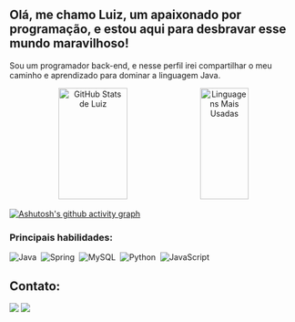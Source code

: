 ## Olá, me chamo Luiz, um apaixonado por programação, e estou aqui para desbravar esse mundo maravilhoso!

Sou um programador back-end, e nesse perfil irei compartilhar o meu caminho e aprendizado para dominar a linguagem Java.

<div align="center">  
  <img width="49%" height="195px" src="https://github-readme-stats.vercel.app/api?username=29092213&show_icons=true&count_private=true&hide_border=true&title_color=00ffff&icon_color=00ffff&text_color=c9d1d9&bg_color=1E2A38" alt="GitHub Stats de Luiz" /> 
  <img width="41%" height="195px" src="https://github-readme-stats.vercel.app/api/top-langs/?username=29092213&layout=compact&hide_border=true&title_color=00ffff&text_color=c9d1d9&bg_color=1E2A38" alt="Linguagens Mais Usadas"/>
</div>

[![Ashutosh's github activity graph](https://github-readme-activity-graph.vercel.app/graph?username=29092213&bg_color=1E2A38&color=00ffff&line=00ffff&point=DB7093&area=true&hide_border=true)](https://github.com/ashutosh00710/github-readme-activity-graph)

### Principais habilidades:
![Java](https://img.shields.io/badge/Java-ED8B00?style=for-the-badge&logo=java&logoColor=white)&nbsp;
![Spring](https://img.shields.io/badge/Spring-6DB33F?style=for-the-badge&logo=spring&logoColor=white)&nbsp;
![MySQL](https://img.shields.io/badge/MySQL-4479A1?style=for-the-badge&logo=mysql&logoColor=white)&nbsp;
![Python](https://img.shields.io/badge/Python-14354C?style=for-the-badge&logo=python&logoColor=white)&nbsp;
![JavaScript](https://img.shields.io/badge/JavaScript-F7DF1E?style=for-the-badge&logo=javascript&logoColor=black)&nbsp;

## Contato:
<div> 
  <a href = "mailto:luizjdf13@gmail.com"><img src="https://img.shields.io/badge/-Gmail-%23333?style=for-the-badge&logo=gmail&logoColor=white" target="_blank"></a>
  <a href="https://www.linkedin.com/in/luiz-souza-dev" target="_blank"><img src="https://img.shields.io/badge/-LinkedIn-%230077B5?style=for-the-badge&logo=linkedin&logoColor=white" target="_blank"></a>
</div>
